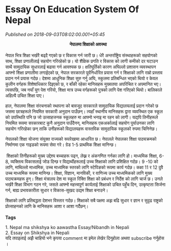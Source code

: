 # Essay On Education System Of Nepal

*Published on 2018-09-03T08:02:00.001+05:45*

<div dir="ltr" style="text-align: left;" trbidi="on">
                                               <b>     नेपालमा शिक्षाको अवस्था</b><br /><b><span face=""Open Sans", sans-serif" style="background-color: white; color: magenta; font-size: 14px; margin: 0px; outline: 0px; padding: 0px; text-align: center; transition: all 0.3s ease 0s;"><br /></span></b>
नेपाल भित्र शिक्षा भर्खरै बढ्दै गएको छ र विकास गर्न जारी छ। धेरै अन्तर्राष्ट्रिय संस्थाहरूको सहयोगको साथ, शिक्षा प्रणालीलाई सहयोग गरिरहेको छ। यो शैक्षिक प्रगति र विकास को लागी कमीको दर घटाउन साथै सामुदायिक सुधारलाई बढावा गर्न आवश्यक छ। क्षतिपूर्तिको कारण अघिल्लो प्रशासन व्यवस्थापन आफ्नो शिक्षा प्रणालीमा लगाईएको छ, नेपाल सरकारले पूर्वनिर्धारित प्रयास गर्न र शिक्षाको लागि राम्रो प्रस्ताव प्रदान गर्न प्रयास गर्दछ। देशमा आधुनिक शिक्षा सुरु गर्नु अघि, स्कुलमा प्रतिबन्धित भएको थियो र केवल कुलीन वर्गहरू विशेषाधिकार दिइएको छ, र बाँकी रहेका मानिसहरू मुख्यतया अपरिचित र अपमानित भए। त्यसपछि, जब नयाँ युग पेश गरियो, शिक्षा मात्र उच्च वर्गहरूको पुत्रको लागि पेश गरिएको थियो। बालिकाले अहिल्यै उचित शिक्षा पाए।

हाल, नेपालमा शिक्षा संरचनाको स्थापना को बावजूद सरकारले सामुदायिक विद्यालयलाई प्रदान गरेको छ जसमा छात्रहरूले नियमित सरकारी अनुदान पाउँछन्। त्यहाँ स्थानीय मानिसहरू द्वारा व्यवस्थित एक स्कूल को उपस्थिति पनि छ जो उत्साहजनक स्कूलहरु मा आफ्नो भनाइ मा रहन को लागी। यद्यपि तिनीहरूले नियमित रूपमा सरकारबाट कुनै अनुदान पाउँदैनन्, मानिसहरू एकअर्कालाई सहयोग पुर्याउनका लागि सहयोग गरिरहेका छन् ताकि उनीहरूको विद्यालयहरू वास्तविक सामुदायिक स्कूलको रुपमा चिनिनेछ।

नेपालको शिक्षा योजना संयुक्त राज्यको रूपरेखामा आधारित छ। नेपालले नेपालका शिक्षा पाठ्यक्रमको निर्माणमा एक गाइडको रूपमा सेवा गरे। ग्रेड 1-5 प्राथमिक शिक्षा मानिन्छ।<br />
<br />
 शिक्षाको तिनीहरूको मुख्य उद्देश्य बच्चाहरू पढ्न, लेख्न र अंकगणित गर्नका लागि हो। माध्यमिक शिक्षा, 6-8, व्यक्तित्व विकासलाई जोड दिन्छ र विद्यार्थीहरूलाई उच्च शिक्षाको लागि प्रशिक्षित गर्दछ। 9 -10 को लागि, माथिल्लो माध्यमिक, उच्च माध्यमिक स्तरको लागि स्टेपिङको रूपमा कार्य गर्दछ। कक्षा 11 र 12 दुवै उच्च माध्यमिक रूपमा मानिन्छ। शिक्षा, विज्ञान, मानविकी, र वाणिज्य उच्च माध्यमिकको लागि मुख्य पाठ्यक्रमहरू हुन्। शिक्षा मंत्रालय देश मा स्कूल रिक्ति शिक्षा को प्रबंधन र निर्देश को लागि चार्ज छ। उनले भर्खरै शिक्षा विभाग गठन गरे, जसले आफ्नो महत्त्वपूर्ण कार्यलाई शिक्षाको उचित पहुँच दिन, उत्कृष्टता सिर्जना गर्न, बाह्य प्रभावकारीता सुधार र विकास-सुखद उद्यम शिक्षा बनाउने।

शिक्षाको लागि प्रतिबद्धता देशभर विस्तार गर्दछ। शिक्षाको सबै पक्षमा अझ बढि सुधार र ज्ञान र सुदृढ राष्ट्रको प्रोत्साहनको लागि के मानिसहरू आशा र आशा गर्दैछन्।<br />
<br /><b>Tags</b></div><div dir="ltr" style="text-align: left;" trbidi="on">1. Nepal ma shikshya ko aawastha Essay/Nibandh in Nepali</div><div dir="ltr" style="text-align: left;" trbidi="on">2. Essay on Shikshya in Nepali<br />
यदि तपाइलाई अझै चाहियो भने कृपया comment मा इमेल लेखेर दिनुहोला अथवा subscribe गर्नुहोस ।</div>
